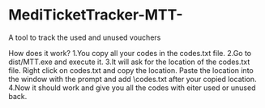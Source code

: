# MediTicketTracker-MTT-
A tool to track the used and unused vouchers

How does it work?
1.You copy all your codes in the codes.txt file.
2.Go to dist/MTT.exe and execute it.
3.It will ask for the location of the codes.txt file.
  Right click on codes.txt and copy the location. 
  Paste the location into the window with the prompt and add \codes.txt after your copied location.
4.Now it should work and give you all the codes with eiter used or unused back. 
